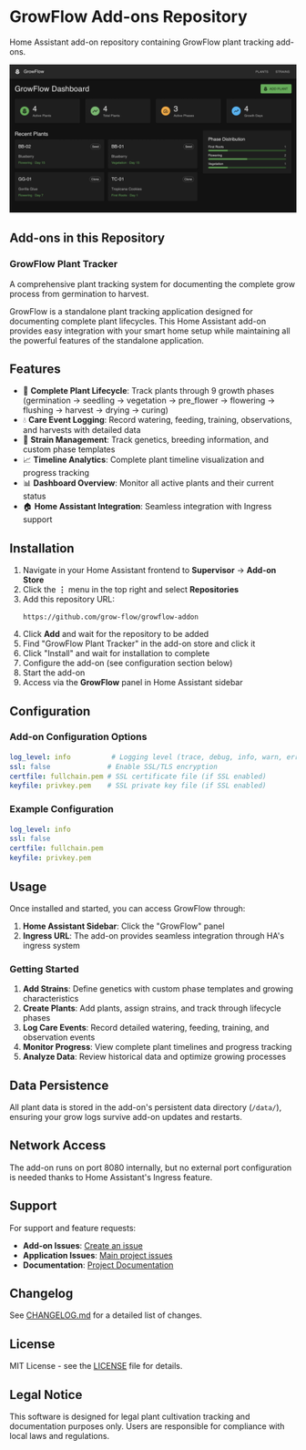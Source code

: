 # GrowFlow Add-ons Repository

Home Assistant add-on repository containing GrowFlow plant tracking add-ons.

![GrowFlow Screenshot](https://raw.githubusercontent.com/grow-flow/growflow/main/assets/dashboard_view.png)

## Add-ons in this Repository

### GrowFlow Plant Tracker

A comprehensive plant tracking system for documenting the complete grow process from germination to harvest.

GrowFlow is a standalone plant tracking application designed for documenting complete plant lifecycles. This Home Assistant add-on provides easy integration with your smart home setup while maintaining all the powerful features of the standalone application.

## Features

- 🌱 **Complete Plant Lifecycle**: Track plants through 9 growth phases (germination → seedling → vegetation → pre_flower → flowering → flushing → harvest → drying → curing)
- 💧 **Care Event Logging**: Record watering, feeding, training, observations, and harvests with detailed data
- 🧬 **Strain Management**: Track genetics, breeding information, and custom phase templates  
- 📈 **Timeline Analytics**: Complete plant timeline visualization and progress tracking
- 📊 **Dashboard Overview**: Monitor all active plants and their current status
- 🏠 **Home Assistant Integration**: Seamless integration with Ingress support

## Installation

1. Navigate in your Home Assistant frontend to **Supervisor** → **Add-on Store**
2. Click the **⋮** menu in the top right and select **Repositories**
3. Add this repository URL:
   ```
   https://github.com/grow-flow/growflow-addon
   ```
4. Click **Add** and wait for the repository to be added
5. Find "GrowFlow Plant Tracker" in the add-on store and click it
6. Click "Install" and wait for installation to complete
7. Configure the add-on (see configuration section below)
8. Start the add-on
9. Access via the **GrowFlow** panel in Home Assistant sidebar

## Configuration

### Add-on Configuration Options

```yaml
log_level: info          # Logging level (trace, debug, info, warn, error, fatal)
ssl: false              # Enable SSL/TLS encryption
certfile: fullchain.pem # SSL certificate file (if SSL enabled)
keyfile: privkey.pem    # SSL private key file (if SSL enabled)
```

### Example Configuration

```yaml
log_level: info
ssl: false
certfile: fullchain.pem
keyfile: privkey.pem
```

## Usage

Once installed and started, you can access GrowFlow through:

1. **Home Assistant Sidebar**: Click the "GrowFlow" panel
2. **Ingress URL**: The add-on provides seamless integration through HA's ingress system

### Getting Started

1. **Add Strains**: Define genetics with custom phase templates and growing characteristics
2. **Create Plants**: Add plants, assign strains, and track through lifecycle phases  
3. **Log Care Events**: Record detailed watering, feeding, training, and observation events
4. **Monitor Progress**: View complete plant timelines and progress tracking
5. **Analyze Data**: Review historical data and optimize growing processes

## Data Persistence

All plant data is stored in the add-on's persistent data directory (`/data/`), ensuring your grow logs survive add-on updates and restarts.

## Network Access

The add-on runs on port 8080 internally, but no external port configuration is needed thanks to Home Assistant's Ingress feature.

## Support

For support and feature requests:

- **Add-on Issues**: [Create an issue](https://github.com/grow-flow/growflow-addon/issues)
- **Application Issues**: [Main project issues](https://github.com/grow-flow/growflow/issues)
- **Documentation**: [Project Documentation](https://github.com/grow-flow/growflow)

## Changelog

See [CHANGELOG.md](CHANGELOG.md) for a detailed list of changes.

## License

MIT License - see the [LICENSE](https://github.com/grow-flow/growflow/blob/main/LICENSE) file for details.

## Legal Notice

This software is designed for legal plant cultivation tracking and documentation purposes only. Users are responsible for compliance with local laws and regulations.